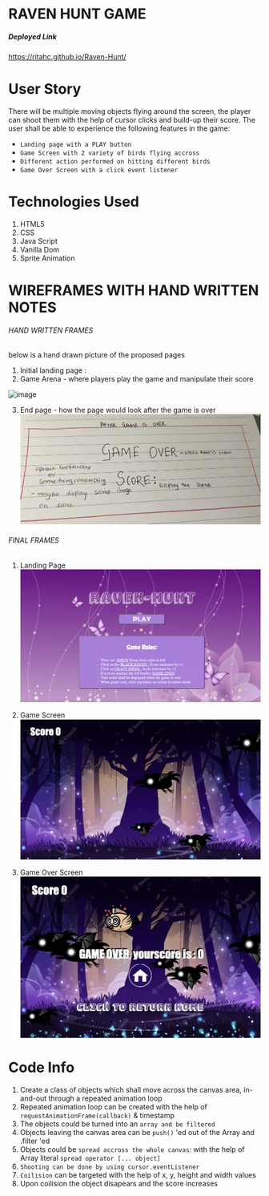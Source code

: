 
# RAVEN HUNT GAME

##### Deployed Link
https://ritahc.github.io/Raven-Hunt/

# User Story

There will be multiple moving objects flying around the screen, the player can shoot them with the help of cursor clicks and build-up their score.
The user shall be able to experience the following features in the game:
- `Landing page with a PLAY button`
- `Game Screen with 2 variety of birds flying accross`
- `Different action performed on hitting different birds`
- `Game Over Screen with a click event listener`

# Technologies Used

1. HTML5
2. CSS
3. Java Script
4. Vanilla Dom 
5. Sprite Animation

# WIREFRAMES WITH HAND WRITTEN NOTES

###### HAND WRITTEN FRAMES
below is a hand drawn picture of the proposed pages

1. Initial landing page :  
2. Game Arena - where players play the game and manipulate their score

![image](https://user-images.githubusercontent.com/119079394/209360150-48915a67-3cfb-493f-8f35-fe4a9156d98a.png)

3. End page - how the page would look after the game is over
![image](wireframes/EndPage.png)

###### FINAL FRAMES

1. Landing Page
![image](wireframes/landing.png)

2. Game Screen
![image](wireframes/Game.png)

2. Game Over Screen
![image](wireframes/GameOver.png)

# Code Info
1. Create a class of objects which shall move across the canvas area, in-and-out through a repeated animation loop
2. Repeated animation loop can be created with the help of `requestAnimationFrame(callback)` & timestamp
3. The objects could be turned into an `array and be filtered`
4. Objects leaving the canvas area can be `push()` 'ed out of the Array and .filter 'ed
5. Objects could be `spread accross the whole canvas`: with the help of Array literal `spread operator [... object]`
6. `Shooting can be done by using cursor.eventListener` 
7. `Coilision` can be targeted with the help of x, y, height and width values
8. Upon coilision the object disapears and the score increases
